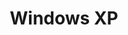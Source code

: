 ---
title: Windows XP
architecture: x64
memory: 512 MiB
disk: 10 GiB
display: VGA
spice_installed: false
username:
password:
screenshot: windows-xp-x64.png
download: 
---